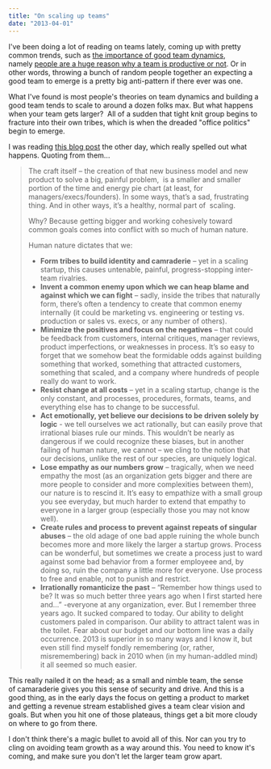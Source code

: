 ```yaml
---
title: "On scaling up teams"
date: "2013-04-01"
---
```


I've been doing a lot of reading on teams lately, coming up with pretty common trends, such as [the importance of good team dynamics](http://www.scrumexpert.com/videos/people-your-most-agile-ingredient/), namely [people are a huge reason why a team is productive or not](http://agile.dzone.com/articles/0th-trap-teams). Or in other words, throwing a bunch of random people together an expecting a good team to emerge is a pretty big anti-pattern if there ever was one.

What I've found is most people's theories on team dynamics and building a good team tends to scale to around a dozen folks max. But what happens when your team gets larger?  All of a sudden that tight knit group begins to fracture into their own tribes, which is when the dreaded "office politics" begin to emerge.

I was reading [this blog post](http://moz.com/rand/scaling-teams-fight-against-human-nature/) the other day, which really spelled out what happens. Quoting from them...

> The craft itself – the creation of that new business model and new product to solve a big, painful problem,  is a smaller and smaller portion of the time and energy pie chart (at least, for managers/execs/founders). In some ways, that’s a sad, frustrating thing. And in other ways, it’s a healthy, normal part of  scaling.
> 
> Why? Because getting bigger and working cohesively toward common goals comes into conflict with so much of human nature.
> 
> Human nature dictates that we:
> 
> - **Form tribes to build identity and camraderie** – yet in a scaling startup, this causes untenable, painful, progress-stopping inter-team rivalries.
> - **Invent a common enemy upon which we can heap blame and against which we can fight** – sadly, inside the tribes that naturally form, there’s often a tendency to create that common enemy internally (it could be marketing vs. engineering or testing vs. production or sales vs. execs, or any number of others).
> - **Minimize the positives and focus on the negatives** – that could be feedback from customers, internal critiques, manager reviews, product imperfections, or weaknesses in process. It’s so easy to forget that we somehow beat the formidable odds against building something that worked, something that attracted customers, something that scaled, and a company where hundreds of people really do want to work.
> - **Resist change at all costs** – yet in a scaling startup, change is the only constant, and processes, procedures, formats, teams, and everything else has to change to be successful.
> - **Act emotionally, yet believe our decisions to be driven solely by logic** - we tell ourselves we act rationally, but can easily prove that irrational biases rule our minds. This wouldn’t be nearly as dangerous if we could recognize these biases, but in another failing of human nature, we cannot – we cling to the notion that our decisions, unlike the rest of our species, are uniquely logical.
> - **Lose empathy as our numbers grow** – tragically, when we need empathy the most (as an organization gets bigger and there are more people to consider and more complexities between them), our nature is to rescind it. It’s easy to empathize with a small group you see everyday, but much harder to extend that empathy to everyone in a larger group (especially those you may not know well).
> - **Create rules and process to prevent against repeats of singular abuses** – the old adage of one bad apple ruining the whole bunch becomes more and more likely the larger a startup grows. Process can be wonderful, but sometimes we create a process just to ward against some bad behavior from a former employeee and, by doing so, ruin the company a little more for everyone. Use process to free and enable, not to punish and restrict.
> - **Irrationally romanticize the past** – “Remember how things used to be? It was so much better three years ago when I first started here and…” -everyone at any organization, ever. But I remember three years ago. It sucked compared to today. Our ability to delight customers paled in comparison. Our ability to attract talent was in the toilet. Fear about our budget and our bottom line was a daily occurrence. 2013 is superior in so many ways and I know it, but even still find myself fondly remembering (or, rather, misremembering) back in 2010 when (in my human-addled mind) it all seemed so much easier.

This really nailed it on the head; as a small and nimble team, the sense of camaraderie gives you this sense of security and drive. And this is a good thing, as in the early days the focus on getting a product to market and getting a revenue stream established gives a team clear vision and goals. But when you hit one of those plateaus, things get a bit more cloudy on where to go from there.

I don't think there's a magic bullet to avoid all of this. Nor can you try to cling on avoiding team growth as a way around this. You need to know it's coming, and make sure you don't let the larger team grow apart.
